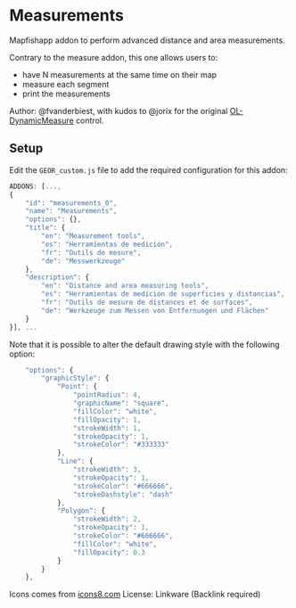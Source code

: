 # Measurements

Mapfishapp addon to perform advanced distance and area measurements.

Contrary to the measure addon, this one allows users to:
 * have N measurements at the same time on their map
 * measure each segment
 * print the measurements

Author: @fvanderbiest, with kudos to @jorix for the original [OL-DynamicMeasure](https://github.com/jorix/OL-DynamicMeasure) control.

## Setup

Edit the `GEOR_custom.js` file to add the required configuration for this addon:

```js
ADDONS: [...,
{
    "id": "measurements_0",
    "name": "Measurements",
    "options": {},
    "title": {
        "en": "Measurement tools",
        "es": "Herramientas de medición",
        "fr": "Outils de mesure",
        "de": "Messwerkzeuge"
    },
    "description": {
        "en": "Distance and area measuring tools",
        "es": "Herramientas de medición de superficies y distancias",
        "fr": "Outils de mesure de distances et de surfaces",
        "de": "Werkzeuge zum Messen von Entfernungen und Flächen"
    }
}], ...
```

Note that it is possible to alter the default drawing style with the following option:
```js
    "options": {
        "graphicStyle": {
            "Point": {
                "pointRadius": 4,
                "graphicName": "square",
                "fillColor": "white",
                "fillOpacity": 1,
                "strokeWidth": 1,
                "strokeOpacity": 1,
                "strokeColor": "#333333"
            },
            "Line": {
                "strokeWidth": 3,
                "strokeOpacity": 1,
                "strokeColor": "#666666",
                "strokeDashstyle": "dash"
            },
            "Polygon": {
                "strokeWidth": 2,
                "strokeOpacity": 1,
                "strokeColor": "#666666",
                "fillColor": "white",
                "fillOpacity": 0.3
            }
        }
    },
```

Icons comes from [icons8.com](http://megaicons.net/iconspack-178/5730/)
License: Linkware (Backlink required) 
